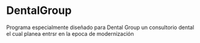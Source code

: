 # DentalGroup
Programa especialmente diseñado para Dental Group un consultorio dental el cual planea entrsr en la epoca de modernización
